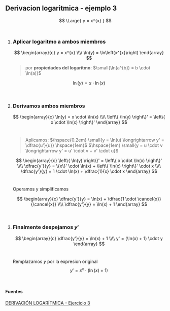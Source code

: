 ## Derivacion logaritmica - ejemplo 3

$$
    \Large{
        y = x^{x}
    }
$$
<br>

1. ### Aplicar logaritmo a ambos miembros

    $$
        \begin{array}{c}
            y = x^{x}
            \\\\
            \ln(y) = \ln\left(x^{x}\right)
        \end{array}
    $$

    > por **propiedades del logaritmo**: $\small{\ln(a^{b}) = b \cdot \ln(a)}$

    $$
        \ln(y) = x \cdot \ln(x)
    $$
<br>


2. ### Derivamos ambos miembros

    $$
        \begin{array}{c}
            \ln(y) = x \cdot \ln(x)
            \\\\
            \left\{ \ln(y) \right\}'
            =
            \left\{ x \cdot \ln(x) \right\}'    
        \end{array}
    $$
    <br>

    > Aplicamos: $\hspace{0.2em} \small{y = \ln(u) \longrightarrow y' = \dfrac{u'}{u}} \hspace{1em}$ $\hspace{1em} \small{y = u \cdot v \longrightarrow y' = u' \cdot v + v' \cdot u}$


    $$
        \begin{array}{c}
            \left\{ \ln(y) \right\}'
            =
            \left\{ x \cdot \ln(x) \right\}'
            \\\\
            \dfrac{y'}{y}
            =
            \{x\}' \cdot \ln(x)
            +
            \left\{ \ln(x) \right\}' \cdot x
            \\\\
            \dfrac{y'}{y}
            =
            1 \cdot \ln(x)
            +
            \dfrac{1}{x} \cdot x
        \end{array}
    $$
    <br>

    Operamos y simplificamos

    $$
        \begin{array}{c}
            \dfrac{y'}{y}
            =
            \ln(x)
            +
            \dfrac{1 \cdot \cancel{x}}{\cancel{x}} 
            \\\\
            \dfrac{y'}{y} = \ln(x) + 1
        \end{array}
    $$
<br>


3. ### Finalmente despejamos $y'$

    $$
        \begin{array}{c}
            \dfrac{y'}{y} = \ln(x) + 1
            \\\\
            y' = (\ln(x) + 1) \cdot y     
        \end{array}
    $$
    <br>

    Remplazamos $y$ por la expresion original
    $$
        y' = x^{x} \cdot (\ln(x) + 1)
    $$

<br>


#### Fuentes

[DERIVACIÓN LOGARÍTMICA - Ejercicio 3](https://www.youtube.com/watch?v=7y8GPW7wqfw)
